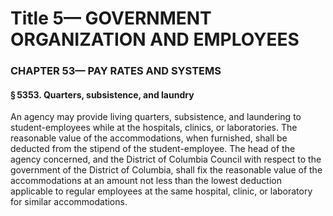 
# Title 5— GOVERNMENT ORGANIZATION AND EMPLOYEES
### CHAPTER 53— PAY RATES AND SYSTEMS
#### § 5353. Quarters, subsistence, and laundry

An agency may provide living quarters, subsistence, and laundering to student-employees while at the hospitals, clinics, or laboratories. The reasonable value of the accommodations, when furnished, shall be deducted from the stipend of the student-employee. The head of the agency concerned, and the District of Columbia Council with respect to the government of the District of Columbia, shall fix the reasonable value of the accommodations at an amount not less than the lowest deduction applicable to regular employees at the same hospital, clinic, or laboratory for similar accommodations.
